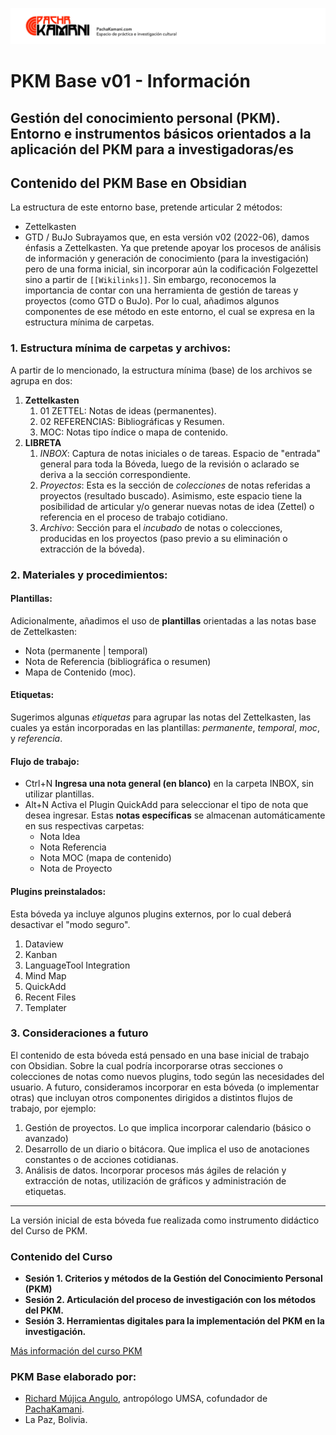 ![](05%20Archivo/Plantillas/pachakamani.jpg)
# PKM Base v01 - Información
## Gestión del conocimiento personal (PKM). Entorno e instrumentos básicos orientados a la aplicación del PKM para a investigadoras/es

## Contenido del PKM Base en Obsidian
La estructura de este entorno base, pretende articular 2 métodos:
- Zettelkasten
- GTD / BuJo
Subrayamos que, en esta versión v02 (2022-06), damos énfasis a  Zettelkasten. Ya que pretende apoyar los procesos de análisis de información y generación de conocimiento (para la investigación) pero de una forma inicial, sin incorporar aún la codificación Folgezettel sino a partir de `[[Wikilinks]]`. Sin embargo, reconocemos la importancia de contar con una herramienta de gestión de tareas y proyectos (como GTD o BuJo). Por lo cual, añadimos algunos componentes de ese método en este entorno, el cual se expresa en la estructura mínima de carpetas.

### 1. Estructura mínima de carpetas y archivos:
A partir de lo mencionado, la estructura mínima (base) de los archivos se agrupa en dos:
1. **Zettelkasten**
	1. 01 ZETTEL: Notas de ideas (permanentes).
	2. 02 REFERENCIAS: Bibliográficas y Resumen.
	3. MOC: Notas tipo índice o mapa de contenido. 
2. **LIBRETA**
	1. _INBOX_: Captura de notas iniciales o de tareas. Espacio de "entrada" general para toda la Bóveda, luego de la revisión o aclarado se deriva a la sección correspondiente.
	2. _Proyectos_: Esta es la sección de _colecciones_ de notas referidas a proyectos (resultado buscado). Asimismo, este espacio tiene la posibilidad de articular y/o generar nuevas notas de idea (Zettel) o referencia en el proceso de trabajo cotidiano.
	3. _Archivo_: Sección para el _incubado_ de notas o colecciones, producidas en los proyectos (paso previo a su eliminación o extracción de la bóveda).

### 2. Materiales y procedimientos:
#### Plantillas:
Adicionalmente, añadimos el uso de **plantillas** orientadas a las notas base de Zettelkasten: 
- Nota (permanente | temporal)
- Nota de Referencia (bibliográfica o resumen)
- Mapa de Contenido (moc).

#### Etiquetas:
Sugerimos algunas _etiquetas_ para agrupar las notas del Zettelkasten, las cuales ya están incorporadas en las plantillas: _permanente_, _temporal_, _moc_, y _referencia_.

#### Flujo de trabajo:
- Ctrl+N  **Ingresa una nota general (en blanco)** en la carpeta INBOX, sin utilizar plantillas.
- Alt+N  Activa el Plugin QuickAdd para seleccionar el tipo de nota que desea ingresar. Estas **notas específicas** se almacenan automáticamente en sus respectivas carpetas:
	- Nota Idea
	- Nota Referencia
	- Nota MOC (mapa de contenido)
	- Nota de Proyecto

#### Plugins preinstalados:
Esta bóveda ya incluye algunos plugins externos, por lo cual deberá desactivar el "modo seguro". 
1. Dataview
2. Kanban
3. LanguageTool Integration
4. Mind Map
5. QuickAdd
6. Recent Files
7. Templater

### 3. Consideraciones a futuro
El contenido de esta bóveda está pensado en una base inicial de trabajo con Obsidian. Sobre la cual podría incorporarse otras secciones o colecciones de notas como nuevos plugins, todo según las necesidades del usuario.
A futuro, consideramos incorporar en esta bóveda (o implementar otras) que incluyan otros componentes dirigidos a distintos flujos de trabajo, por ejemplo:
1. Gestión de proyectos. Lo que implica incorporar calendario (básico o avanzado)
2. Desarrollo de un diario o bitácora. Que implica el uso de anotaciones constantes o de acciones cotidianas.
3. Análisis de datos. Incorporar procesos más ágiles de relación y extracción de notas, utilización de gráficos y administración de etiquetas. 

---

La versión inicial de esta bóveda fue realizada como instrumento didáctico del Curso de PKM.

### Contenido del Curso
- **Sesión 1. Criterios y métodos de la Gestión del Conocimiento Personal (PKM)**
- **Sesión 2. Articulación del proceso de investigación con los métodos del PKM.**
- **Sesión 3. Herramientas digitales para la implementación del PKM en la investigación.**

[Más información del curso PKM](https://pachakamani.com/blog/curso-gestion-conocimiento-personal-pkm-investigadores-sociales-2022/)

### PKM Base elaborado por:
- [Richard Mújica Angulo](https://bio.link/richardmujica), antropólogo UMSA, cofundador de [PachaKamani](https://pachakamani.com/).
- La Paz, Bolivia.

